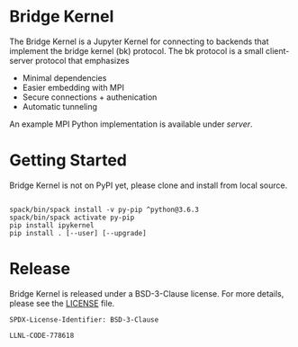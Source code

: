 # Bridge Kernel

The Bridge Kernel is a Jupyter Kernel for connecting to backends that implement the bridge kernel (bk)
protocol. The bk protocol is a small client-server protocol that emphasizes

* Minimal dependencies
* Easier embedding with MPI
* Secure connections + authenication
* Automatic tunneling

An example MPI Python implementation is available under *server*.

# Getting Started

Bridge Kernel is not on PyPI yet, please clone and install from local source.

```console

spack/bin/spack install -v py-pip ^python@3.6.3
spack/bin/spack activate py-pip
pip install ipykernel
pip install . [--user] [--upgrade]
```

# Release

Bridge Kernel is released under a BSD-3-Clause license. For more details, please see the
[LICENSE](./LICENSE) file.

`SPDX-License-Identifier: BSD-3-Clause`

`LLNL-CODE-778618`
